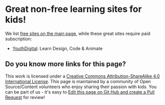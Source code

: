 # Great non-free learning sites for kids!

We list [free sites on the main page](README.md), while these great sites require paid subscription:

* [YouthDigital](http://www.youthdigital.com): Learn Design, Code & Animate


## Do you know more links for this page?

This work is licensed under a [Creative Commons Attribution-ShareAlike 4.0 International License](https://creativecommons.org/licenses/by-sa/4.0/). This page is maintained by a community of Open Source/Content volunteers who enjoy sharing their passion with kids.  You can be part of us - it's easy to [Edit this page on Git Hub and create a Pull Request](https://github.com/vorburger/kids-edutainment-links/edit/master/paid-courses.md) for review!
